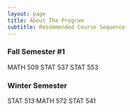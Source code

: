 ```yaml
---
layout: page
title: About The Program
subtitle: Recommended Course Sequence
---
```


### Fall Semester #1
MATH 509
STAT 537
STAT 553

### Winter Semester
STAT 513
MATH 572
STAT 541
